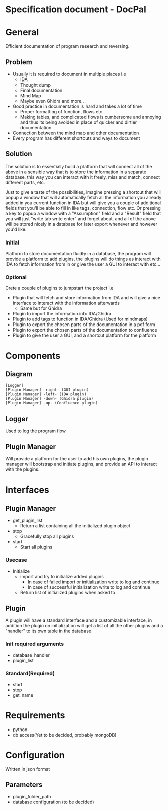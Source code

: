 # **Specification document - DocPal**
# General
Efficient documentation of program research and reversing.

## Problem
- Usually it is required to document in multiple places i.e
    - IDA
    - Thought dump
    - Final documentation
    - Mind Map
    - Maybe even Ghidra and more...
- Good practice in documentation is hard and takes a lot of time
    - Proper formatting of function, flows etc.
    - Making tables, and complicated flows is cumbersome and annoying and thus its being avoided in place of quicker and dirtier documentation
- Connection between the mind map and other documentation
- Every program has different shortcuts and ways to document

## Solution
The solution is to essentially build a platform that will connect all of the above in a sensible way that is to store the information in a separate database, this way you can interact with it freely, miss and match, connect different parts, etc.

Just to give a taste of the possibilities, imagine pressing a shortcut that will popup a window that will automatically fetch all the information you already added in you current function in IDA but will give you a couple of additional fields that you'll be able to fill in like tags, connection, flow etc. Or pressing a key to popup a window with a "Assumption" field and a "Result" field that you will just "write tab write enter" and forget about. and all of the above will be stored nicely in a database for later export whenever and however you'd like.
### Initial
Platform to store documentation fluidly in a database, the program will provide a platform to add plugins, the plugins will do things as interact with IDA to fetch information from in or give the user a GUI to interact with etc...

### Optional
Crete a couple of plugins to jumpstart the project i.e
- Plugin that will fetch and store information from IDA and will give a nice interface to interact with the information afterwards
    - Same but for Ghidra
- Plugin to import the information into IDA/Ghidra
- Plugin to add tags to function in IDA/Ghidra (Used for mindmaps)
- Plugin to export the chosen parts of the documentation in a pdf form
- Plugin to export the chosen parts of the documentation to confluence
- Plugin to give the user a GUI, and a shortcut platform for the platform

# Components
## Diagram
```puml
[Logger]
[Plugin Manager] -right- (GUI plugin)
[Plugin Manager] -left- (IDA plugin)
[Plugin Manager] -down- (Ghidra plugin)
[Plugin Manager] -up- (Confluence plugin)
```
## Logger
Used to log the program flow

## Plugin Manager
Will provide a platform for the user to add his own plugins, the plugin manager will bootstrap and initiate plugins, and provide an API to interact with the plugins.

# Interfaces
## Plugin Manager
- get_plugin_list
    - Return a list containing all the initialized plugin object 
- stop
    - Gracefully stop all plugins
- start
    - Start all plugins

### Usecase
- Initialize
    - import and try to initialize added plugins
        - In case of failed import or initialization write to log and continue
        - In case of successful initialization write to log and continue
    - Return list of initialized plugins when asked to

## Plugin 
A plugin will have a standard interface and a customizable interface, in addition the plugin on initialization will get a list of all the other plugins and a "handler" to its own table in the database
### Init required arguments
- database_handler
- plugin_list
### Standard(Required)
- start
- stop
- get_name
# Requirements
- python
- db access(Yet to be decided, probably mongoDB)
# Configuration
Written in json format
## Parameters
- plugin_folder_path
- database configuration (to be decided)